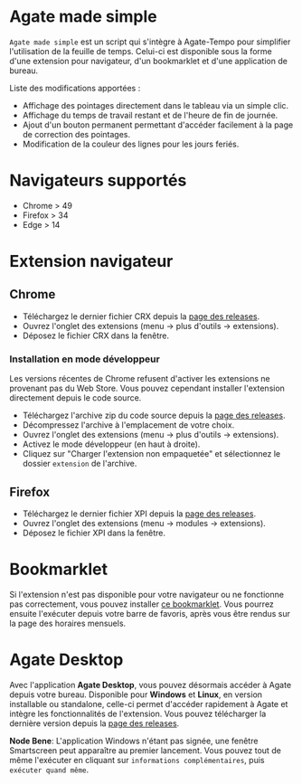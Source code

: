 # Agate made simple
`Agate made simple` est un script qui s'intègre à Agate-Tempo pour simplifier l'utilisation de la feuille de temps. Celui-ci est disponible sous la forme d'une extension pour navigateur, d'un bookmarklet et d'une application de bureau.

Liste des modifications apportées :

  - Affichage des pointages directement dans le tableau via un simple clic.
  - Affichage du temps de travail restant et de l'heure de fin de journée.
  - Ajout d'un bouton permanent permettant d'accéder facilement à la page de correction des pointages.
  - Modification de la couleur des lignes pour les jours feriés.

# Navigateurs supportés
  - Chrome > 49
  - Firefox > 34
  - Edge > 14

# Extension navigateur

## Chrome
  - Téléchargez le dernier fichier CRX depuis la [page des releases](https://github.com/nojhamster/agate-extension/releases).
  - Ouvrez l'onglet des extensions (menu -> plus d'outils -> extensions).
  - Déposez le fichier CRX dans la fenêtre.

### Installation en mode développeur
Les versions récentes de Chrome refusent d'activer les extensions ne provenant pas du Web Store. Vous pouvez cependant installer l'extension directement depuis le code source.
  - Téléchargez l'archive zip du code source depuis la [page des releases](https://github.com/nojhamster/agate-extension/releases).
  - Décompressez l'archive à l'emplacement de votre choix.
  - Ouvrez l'onglet des extensions (menu -> plus d'outils -> extensions).
  - Activez le mode développeur (en haut à droite).
  - Cliquez sur "Charger l'extension non empaquetée" et sélectionnez le dossier `extension` de l'archive.

## Firefox
  - Téléchargez le dernier fichier XPI depuis la [page des releases](https://github.com/nojhamster/agate-extension/releases).
  - Ouvrez l'onglet des extensions (menu -> modules -> extensions).
  - Déposez le fichier XPI dans la fenêtre.

# Bookmarklet

Si l'extension n'est pas disponible pour votre navigateur ou ne fonctionne pas correctement, vous pouvez installer [ce bookmarklet](https://cdn.rawgit.com/nojhamster/agate-extension/v1.1.0/bookmark.html). Vous pourrez ensuite l'exécuter depuis votre barre de favoris, après vous être rendus sur la page des horaires mensuels.

# Agate Desktop

Avec l'application **Agate Desktop**, vous pouvez désormais accéder à Agate depuis votre bureau. Disponible pour **Windows** et **Linux**, en version installable ou standalone, celle-ci permet d'accéder rapidement à Agate et intègre les fonctionnalités de l'extension. Vous pouvez télécharger la dernière version depuis la [page des releases](https://github.com/nojhamster/agate-extension/releases).

**Node Bene**:
L'application Windows n'étant pas signée, une fenêtre Smartscreen peut apparaître au premier lancement. Vous pouvez tout de même l'exécuter en cliquant sur `informations complémentaires`, puis `exécuter quand même`.

